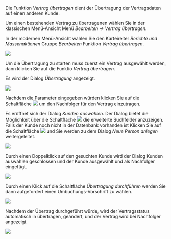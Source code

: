 Die Funktion *Vertrag übertragen* dient der Übertragung der Vertragsdaten auf einen anderen Kunde. 

Um einen bestehenden Vertrag zu übertragenen wählen Sie in der klassischen Menü-Ansicht Menü *Bearbeiten →  Vertrag übertragen*. 

In der modernen Menü-Ansicht wählen Sie den Karteireiter *Berichte und Massenaktionen* Gruppe *Bearbeiten* Funktion *Vertrag übertragen*.

 ![](http://xpecto.github.io/docs/img/img_1461156880109.png) 
 
Um die Übertragung zu starten muss zuerst ein Vertrag ausgewählt werden, dann klicken Sie auf die Funktio *Vertrag übertragen*.

Es wird der  Dialog *Übertragung* angezeigt.
 
![](http://xpecto.github.io/docs/img/img_1461689330179.png)

Nachdem die Parameter eingegeben würden klicken Sie auf die Schaltfläche ![](http://xpecto.github.io/docs/img/img_1461745086541.png) um den Nachfolger für den Vertrag einzutragen. 

Es eröffnet sich der Dialog *Kunden auswählen*. Der Dialog  bietet die Möglichkeit über die Schaltfläche ![](http://xpecto.github.io/docs/img/img_1461745563222.png) die erweiterte Suchfelder anzuzeigen. 
Falls der Kunde noch nicht in der Datenbank vorhanden ist Klicken Sie auf die Schaltfläche ![](http://xpecto.github.io/docs/img/img_1461745391144.png) und Sie werden zu dem Dialog *Neue Person anlegen* weitergeleitet.

![](http://xpecto.github.io/docs/img/img_1461745295229.png)

Durch einen Doppelklick auf den gesuchten Kunde wird der Dialog Kunden auswählen geschlossen und der Kunde ausgewählt und als Nachfolger eingefügt. 

![](http://xpecto.github.io/docs/img/img_1461746072363.png)

Durch einen Klick auf die Schaltfläche *Übertragung durchführen* werden Sie dann aufgefordert einen Umbuchungs-Vorschrift zu wählen.

![](http://xpecto.github.io/docs/img/img_1443173762535.png)

Nachdem der Übertrag durchgeführt würde, wird der Vertragsstatus automatisch in übertragen, geändert, und der Vertrag wird bei Nachfolger angezeigt.

![](http://xpecto.github.io/docs/img/img_1461746349219.png)